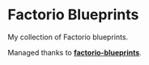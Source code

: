 Factorio Blueprints
===================

My collection of Factorio blueprints.

Managed thanks to **[factorio-blueprints](https://github.com/pierre-dejoue/factorio-blueprints)**.
